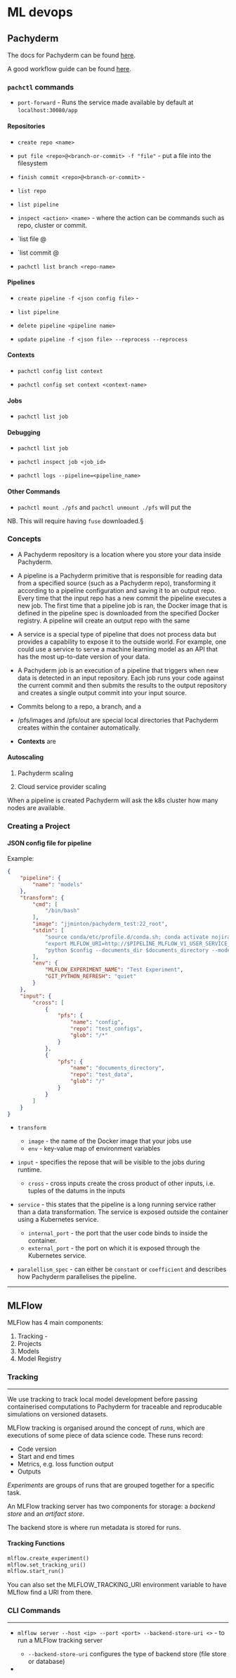 # ML devops

## Pachyderm

The docs for Pachyderm can be found [here](https://docs.pachyderm.com/latest/reference/pipeline_spec/#input-required).

A good workflow guide can be found [here](https://docs.pachyderm.com/latest/how-tos/individual-developer-workflow/).

### `pachctl` commands

* `port-forward` - Runs the service made available by default at `localhost:30080/app`

#### Repositories

* `create repo <name>` 

* `put file <repo>@<branch-or-commit> -f "file"` - put a file into the filesystem

* `finish commit <repo>@<branch-or-commit>` - 

* `list repo`

* `list pipeline`

* `inspect <action> <name>` - where the action can be commands such as repo, cluster or commit.

* `list file <repo>@<branch>

* `list commit <repo>@<branch>

* `pachctl list branch <repo-name>`

#### Pipelines

* `create pipeline -f <json config file>` - 

* `list pipeline`

* `delete pipeline <pipeline name>`

* `update pipeline -f <json file> --reprocess --reprocess`

#### Contexts

* `pachctl config list context`

* `pachctl config set context <context-name>` 

#### Jobs

* `pachctl list job`

#### Debugging

* `pachctl list job`

* `pachctl inspect job <job_id>`

* `pachctl logs --pipeline=<pipeline_name>`

#### Other Commands

* `pachctl mount ./pfs` and `pachctl unmount ./pfs` will put the 

NB. This will require having `fuse` downloaded.§

### Concepts

* A Pachyderm repository is a location where you store your data inside Pachyderm.

* A pipeline is a Pachyderm primitive that is responsible for reading data from a specified source (such as a Pachyderm repo), transforming it according to a pipeline configuration and saving it to an output repo. Every time that the input repo has a new commit the pipeline executes a new job. The first time that a pipeline job is ran, the Docker image that is defined in the pipeline spec is downloaded from the specified Docker registry. A pipeline will create an output repo with the same 

* A service is a special type of pipeline that does not process data but provides a capability to expose it to the outside world. For example, one could use a service to serve a machine learning model as an API that has the most up-to-date version of your data.

* A Pachyderm job is an execution of a pipeline that triggers when new data is detected in an input repository. Each job runs your code against the current commit and then submits the results to the output repository and creates a single output commit into your input source.

* Commits belong to a repo, a branch, and a 

* /pfs/images and /pfs/out are special local directories that Pachyderm creates within the container automatically.

* **Contexts** are 

#### Autoscaling

1. Pachyderm scaling



2. Cloud service provider scaling

When a pipeline is created Pachyderm will ask the k8s cluster how many nodes are available.

### Creating a Project

#### JSON config file for pipeline

Example:

```json
{
    "pipeline": {
        "name": "models"
    },
    "transform": {
        "cmd": [
            "/bin/bash"
        ],
        "image": "jjminton/pachyderm_test:22_root",
        "stdin": [
            "source conda/etc/profile.d/conda.sh; conda activate nojira-005",
            "export MLFLOW_URI=http://$PIPELINE_MLFLOW_V1_USER_SERVICE_HOST:$PIPELINE_MLFLOW_V1_USER_SERVICE_PORT",
            "python $config --documents_dir $documents_directory --model_dir /pfs/out --mlflow_tag version:$PACH_OUTPUT_COMMIT_ID --mlflow_tag documents_version:$config_COMMIT --mlflow_tag config_version:$documents_directory_COMMIT"
        ],
        "env": {
            "MLFLOW_EXPERIMENT_NAME": "Test Experiment",
            "GIT_PYTHON_REFRESH": "quiet"
        }
    },
    "input": {
        "cross": [
            {
                "pfs": {
                    "name": "config",
                    "repo": "test_configs",
                    "glob": "/*"
                }
            },
            {
                "pfs": {
                    "name": "documents_directory",
                    "repo": "test_data",
                    "glob": "/"
                }
            }
        ]
    }
}
```

* `transform`
	* `image` - the name of the Docker image that your jobs use
	* `env` - key-value map of environment variables

* `input` - specifies the repose that will be visible to the jobs during runtime.
	* `cross` - cross inputs create the cross product of other inputs, i.e. tuples of the datums in the inputs

* `service` - this states that the pipeline is a long running service rather than a data transformation. The service is exposed outside the container using a Kubernetes service.
	* `internal_port` - the port that the user code binds to inside the container.
	* `external_port` - the port on which it is exposed through the Kubernetes service.

* `paralellism_spec` - can either be `constant` or `coefficient` and describes how Pachyderm parallelises the pipeline.


-------------------------------


## MLFlow

MLFlow has 4 main components:

1. Tracking - 
1. Projects
1. Models
1. Model Registry

### Tracking
---

We use tracking to track local model development before passing containerised computations to Pachyderm for traceable and reproducable simulations on versioned datasets.

MLFlow tracking is organised around the concept of *runs*, which are executions of some piece of data science code. These runs record:

* Code version
* Start and end times
* Metrics, e.g. loss function output
* Outputs

*Experiments* are groups of runs that are grouped together for a specific task. 

An MLFlow tracking server has two components for storage: a *backend store* and an *artifact store*.

The backend store is where run metadata is stored for runs.

#### Tracking Functions

```python
mlflow.create_experiment()
mlflow.set_tracking_uri()
mlflow.start_run()
```

You can also set the MLFLOW_TRACKING_URI environment variable to have MLflow find a URI from there. 


### CLI Commands
---

* `mlflow server --host <ip> --port <port> --backend-store-uri <>` - to run a MLFlow tracking server

	* `--backend-store-uri` configures the type of backend store (file store or database)

* 



